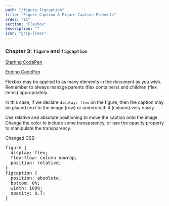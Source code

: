 ```yaml
---
path: "/figure-figcaption"
title: "Figure Caption & Figure Caption Elements"
order: "1C"
section: "Flexbox"
description: ""
icon: "grip-lines"
---
```


### Chapter 3: `figure` and `figcaption`

[Starting CodePen](https://codepen.io/jen4web/pen/BaRVYRN?editors=1100)

[Ending CodePen](https://codepen.io/jen4web/pen/ExmRQvL?editors=1100)

Flexbox may be applied to as many elements in the document as you wish. Remember to always manage parents (flex containers) and children (flex items) appropriately.

In this case, if we declare `display: flex` on the figure, then the caption may be placed next to the image (row) or underneath it (column) very easily.

Use relative and absolute positioning to move the caption onto the image. Change the color to include some transparency, or use the opacity property to manipulate the transparency.

Changed CSS:

<pre>
figure {
  display: flex;
  flex-flow: column nowrap;
  position: relative;
}
figcaption {
  position: absolute;
  bottom: 0%;
  width: 100%;
  opacity: 0.7;
}
</pre>
